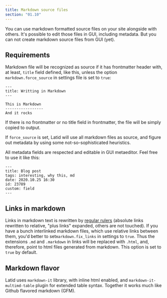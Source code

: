 ```yaml
---
title: Markdown source files
section: "01.10"
---
```


You can use markdown formatted source files on your site alongside with others. It's possible to edit those files in GUI, including metadata. But you can not create markdown source files from GUI (yet).
<!--cut-->

Requirements
-----------
Markdown file will be recognized as source if it has frontmatter header with, at least, `title` field
defined, like this, unless the option `markdown.force_source` in settings file is set to `true`:

    ---
    title: Writting in Markdown
    ---

    This is Markdown
    -----------------
    And it rocks

If there is no frontmatter or no title field in frontmatter, the file will be simply copied to output.

If `force_source` is set, Latid will use all markdown files as source, and figure out metadata by using
some not-so-sophisticated heuristics.

All metadata fields are respected and editable in GUI metaeditor. Feel free to use it like this:

    ---
    title: Blog post
    tags: interesting, why this, md
    date: 2020.10.25 16:30
    id: 23789
    custom: field
    ---

Links in markdown
-----------------
Links in markdown text is rewritten by [regular rulers](links.md) (absolute links rewritten to relative, 
 "plus links" expanded, others are not touched). If you have a bunch interlinked markdown files, which use relative
links between them, you'd better to set`markdown.fix_links` in settings to `true`. Thus the extensions
`.md` and `.markdown` in links will be replaced with `.html`, and, therefore, point to html files
generated from  markdown. This option is set to `true` by default.


Markdown flavor
---------------
Latid uses `markdown-it` library, with inline html enabled, and `markdown-it-multimd-table` plugin for extended table syntax. Together it works much like Github flavored markdown (GFM).
